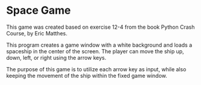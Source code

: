 # Space Game

This game was created based on exercise 12-4 from the book Python Crash Course, by Eric Matthes.

This program creates a game window with a white background and loads a spaceship in the center of the screen.
The player can move the ship up, down, left, or right using the arrow keys.

The purpose of this game is to utilize each arrow key as input, while also keeping the movement of the ship within the fixed game window.